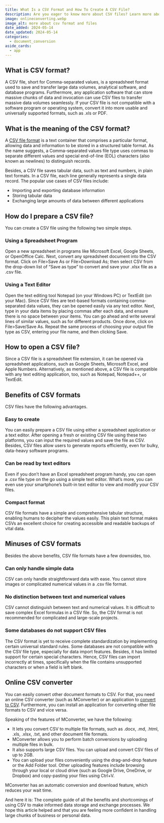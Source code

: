 ```yaml
---
title: What Is a CSV Format and How To Create A CSV File?
description: Are you eager to know more about CSV files? Learn more about the pluses and minuses of CSV files from our experts! Read here!
image: onlineconverting.webp
image_alt: more about csv format and files
date_added: 2024-05-14
date_updated: 2024-05-14
categories:
  - document_conversion
aside_cards:
  - app
---
```


## What is CSV format?
A CSV file, short for Comma-separated values, is a spreadsheet format used to save and transfer large data volumes, analytical software, and database programs. Furthermore, any application software that can store massive chunks of data and invocation can use CSV files to transfer massive data volumes seamlessly. If your CSV file is not compatible with a software program or operating system, convert it into more usable and universally supported formats, such as .xls or PDF.

## What is the meaning of the CSV format?
A [CSV file format](https://mconverter.eu/convert/csv/) is a text container that comprises a particular format, allowing data and information to be stored in a structured table format. As the name suggests, a Comma-separated values file type uses commas to separate different values and special end-of-line (EOL) characters (also known as newlines) to distinguish records.

Besides, a CSV file saves tabular data, such as text and numbers, in plain text formats. In a CSV file, each line generally represents a single data record. The popular use cases of CSV files include:

- Importing and exporting database information
- Storing tabular data
- Exchanging large amounts of data between different applications

## How do I prepare a CSV file?
You can create a CSV file using the following two simple steps.

### Using a Spreadsheet Program
Open a new spreadsheet in programs like Microsoft Excel, Google Sheets, or OpenOffice Calc. Next, convert any spreadsheet document into the CSV format. Click on File>Save As or File>Download As; then select CSV from the drop-down list of “Save as type” to convert and save your .xlsx file as a .csv file.

### Using a Text Editor
Open the text editing tool Notepad (on your Windows PC) or TextEdit (on your Mac). Since CSV files are text-based formats containing comma-separated data values, they can be opened easily via any text editor. Next, type in your data items by placing commas after each data, and ensure there is no space between your items. You can go ahead and write several lines of similar values, such as for different products. Once done, click on File>Save/Save As. Repeat the same process of choosing your output file type as CSV, entering your file name, and then clicking Save.

## How to open a CSV file?
Since a CSV file is a spreadsheet file extension, it can be opened via spreadsheet applications, such as Google Sheets, Microsoft Excel, and Apple Numbers. Alternatively, as mentioned above, a CSV file is compatible with any text editing application, too, such as Notepad, Notepad++, or TextEdit.

## Benefits of CSV formats
CSV files have the following advantages.

### Easy to create
You can easily prepare a CSV file using either a spreadsheet application or a text editor. After opening a fresh or existing CSV file using these two platforms, you can input the required values and save the file as CSV. Besides, CSV files allow users to generate reports efficiently, even for bulky, data-heavy software programs.

### Can be read by text editors
Even if you don’t have an Excel spreadsheet program handy, you can open a .csv file type on the go using a simple text editor. What’s more, you can even use your smartphone’s built-in text editor to view and modify your CSV files.

### Compact format
CSV file formats have a simple and comprehensive tabular structure, enabling humans to decipher the values easily. This plain text format makes CSVs an excellent choice for creating accessible and readable backups of vital data.

## Minuses of CSV formats
Besides the above benefits, CSV file formats have a few downsides, too.

### Can only handle simple data
CSV can only handle straightforward data with ease. You cannot store images or complicated numerical values in a .csv file format.

### No distinction between text and numerical values
CSV cannot distinguish between text and numerical values. It is difficult to save complex Excel formulas in a CSV file. So, the CSV format is not recommended for complicated and large-scale projects.

### Some databases do not support CSV files
The CSV format is yet to receive complete standardization by implementing certain universal standard rules. Some databases are not compatible with the CSV file type, especially for data import features. Besides, it has limited support for certain special characters. Hence, CSV files can import incorrectly at times, specifically when the file contains unsupported characters or when a field is left blank.

## Online CSV converter
You can easily convert other document formats to CSV. For that, you need an online CSV converter (such as MConverter) or an application to [convert to CSV](https://mconverter.eu/convert/to/csv/). Furthermore, you can install an application for converting other file formats to CSV and vice versa.

Speaking of the features of MConverter, we have the following:

- It lets you convert CSV to multiple file formats, such as .docx, .md, .html, .xls, .xlsx, .txt, and other document file formats.
- MConverter allows you to perform batch conversions by uploading multiple files in bulk.
- It also supports large CSV files. You can upload and convert CSV files of up to 2GB.
- You can upload your files conveniently using the drag-and-drop feature or the Add Folder tool. Other uploading features include browsing through your local or cloud drive (such as Google Drive, OneDrive, or Dropbox) and copy-pasting your files using Ctrl+V.

MConverter has an automatic conversion and download feature, which reduces your wait time.

And here it is: The complete guide of all the benefits and shortcomings of using CSV to make informed data storage and exchange processes. We hope this article helped and that you are feeling more confident in handling large chunks of business or personal data.
